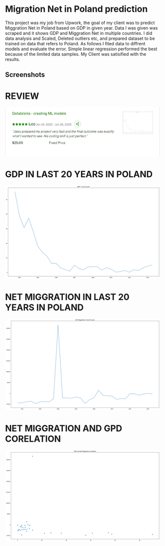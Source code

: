 
# Migration Net in Poland prediction


This project was my job from Upwork, the goal of my client was to predict Miggration Net in Poland based on GDP in given year. Data I was given was scraped and it shows GDP and Miggration Net in multiple countries. I did data analysis and Scaled, Deleted outliers etc, and prepared dataset to be trained on data that refers to Poland. As follows I fited data to diffrent models and evaluate the error. Simple linear regression performed the best because of the limited data samples. My Client was satisified with the results.
## Screenshots

# REVIEW

![alt text](https://github.com/Wachu2005/Miggration-in-Poland/blob/master/Readme-images/Zrzut%20ekranu%202023-03-19%20220812.png)


# GDP IN LAST 20 YEARS IN POLAND


![alt text](https://github.com/Wachu2005/Miggration-in-Poland/blob/master/Readme-images/GDP%20in%20last%2020%20years.png)


# NET MIGGRATION IN LAST 20 YEARS IN POLAND


![alt text](https://github.com/Wachu2005/Miggration-in-Poland/blob/master/Readme-images/Net%20Miggrationin%20last%2020%20years.png)


# NET MIGGRATION AND GPD CORELATION


![alt text](https://github.com/Wachu2005/Miggration-in-Poland/blob/master/Readme-images/corr.png)
